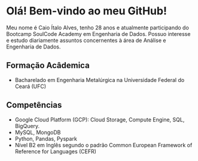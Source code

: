 # Olá! Bem-vindo ao meu GitHub!
Meu nome é Caio Ítalo Alves, tenho 28 anos e atualmente participando do Bootcamp SoulCode Academy em Engenharia de Dados.
Possuo interesse e estudo diariamente assuntos concernentes à área de Análise e Engenharia de Dados.

## Formação Acâdemica
- Bacharelado em Engenharia Metalúrgica na Universidade Federal do Ceará (UFC)

## Competências
- Google Cloud Platform (GCP): Cloud Storage, Compute Engine, SQL, BigQuery.
- MySQL, MongoDB
- Python, Pandas, Pyspark
- Nível B2 em Inglês segundo o padrão Common European Framework of Reference for Languages (CEFR)

